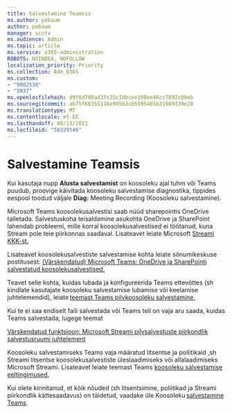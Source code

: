 ```yaml
---
title: Salvestamine Teamsis
ms.author: pebaum
author: pebaum
manager: scotv
ms.audience: Admin
ms.topic: article
ms.service: o365-administration
ROBOTS: NOINDEX, NOFOLLOW
localization_priority: Priority
ms.collection: Adm_O365
ms.custom:
- "9002530"
- "5037"
ms.openlocfilehash: d9f6d700ad3fe35c10bcee198ee46cc7892c09eb
ms.sourcegitcommit: ab75f66355116e995b3cb5505465b31989339e28
ms.translationtype: MT
ms.contentlocale: et-EE
ms.lasthandoff: 08/13/2021
ms.locfileid: "58329546"
---
```

# <a name="recording-in-teams"></a>Salvestamine Teamsis

Kui kasutaja nupp **Alusta salvestamist** on koosoleku ajal tuhm või Teams puudub, proovige käivitada koosoleku salvestamise diagnostika, tippides eespool toodud väljale **Diag:** Meeting Recording (Koosoleku salvestamine). 

Microsoft Teams koosolekusalvestisi saab nüüd sharepointis OneDrive talletada. Salvestuskoha teisaldamine asukohta OneDrive ja SharePoint lahendab probleemi, mille korral koosolekusalvestised ei töötanud, kuna Stream pole teie piirkonnas saadaval. Lisateavet leiate Microsoft [Streami KKK-st.](https://docs.microsoft.com/stream/faq#which-regions-does-microsoft-stream-host-my-data-in)

Lisateavet koosolekusalvestiste salvestamise kohta leiate sõnumikeskuse postitusest: [(Värskendatud) Microsoft Teams: OneDrive ja SharePointi salvestatud koosolekusalvestised.](https://portal.microsoft.com/Adminportal/Home?ref=MessageCenter&id=MC222640)

Teavet selle kohta, kuidas lubada ja konfigureerida Teams ettevõttes (sh kindlate kasutajate koosoleku salvestamise lubamise või keelamise juhtelemendid), leiate [teemast Teams pilvkoosoleku salvestamine.](https://docs.microsoft.com/microsoftteams/cloud-recording) 

Kui te ei saa endiselt faili salvestada või Teams teil on vaja aru saada, kuidas Teams salvestada, lugege teemat 

[Värskendatud funktsioon: Microsoft Streami pilvsalvestuste piirkondlik salvestusruumi juhtelement](https://admin.microsoft.com/AdminPortal/Home#/MessageCenter?id=MC214327)

Koosoleku salvestamiseks Teams vaja määratud litsentse ja poliitikaid ,sh Streami litsentse koosolekusalvestiste üleslaadimiseks või allalaadimiseks Microsoft Streami. Lisateavet leiate teemast Teams [koosoleku salvestamise eeltingimused.](https://docs.microsoft.com/microsoftteams/cloud-recording#prerequisites-for-teams-cloud-meeting-recording)

Kui olete kinnitanud, et kõik nõuded (sh litsentsimine, poliitikad ja Streami piirkondlik kättesaadavus) on täidetud, vaadake üle Koosoleku [salvestamine Teams](https://support.office.com/article/34dfbe7f-b07d-4a27-b4c6-de62f1348c24). 